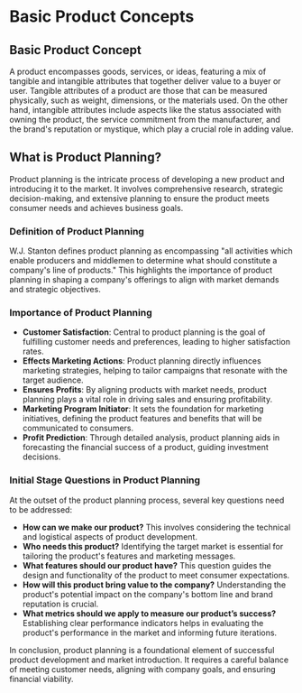 # Basic Product Concepts

## Basic Product Concept

A product encompasses goods, services, or ideas, featuring a mix of tangible and intangible attributes that together deliver value to a buyer or user. Tangible attributes of a product are those that can be measured physically, such as weight, dimensions, or the materials used. On the other hand, intangible attributes include aspects like the status associated with owning the product, the service commitment from the manufacturer, and the brand's reputation or mystique, which play a crucial role in adding value.

## What is Product Planning?

Product planning is the intricate process of developing a new product and introducing it to the market. It involves comprehensive research, strategic decision-making, and extensive planning to ensure the product meets consumer needs and achieves business goals.

### Definition of Product Planning

W.J. Stanton defines product planning as encompassing "all activities which enable producers and middlemen to determine what should constitute a company's line of products." This highlights the importance of product planning in shaping a company's offerings to align with market demands and strategic objectives.

### Importance of Product Planning

- **Customer Satisfaction**: Central to product planning is the goal of fulfilling customer needs and preferences, leading to higher satisfaction rates.
- **Effects Marketing Actions**: Product planning directly influences marketing strategies, helping to tailor campaigns that resonate with the target audience.
- **Ensures Profits**: By aligning products with market needs, product planning plays a vital role in driving sales and ensuring profitability.
- **Marketing Program Initiator**: It sets the foundation for marketing initiatives, defining the product features and benefits that will be communicated to consumers.
- **Profit Prediction**: Through detailed analysis, product planning aids in forecasting the financial success of a product, guiding investment decisions.

### Initial Stage Questions in Product Planning

At the outset of the product planning process, several key questions need to be addressed:

- **How can we make our product?** This involves considering the technical and logistical aspects of product development.
- **Who needs this product?** Identifying the target market is essential for tailoring the product's features and marketing messages.
- **What features should our product have?** This question guides the design and functionality of the product to meet consumer expectations.
- **How will this product bring value to the company?** Understanding the product's potential impact on the company's bottom line and brand reputation is crucial.
- **What metrics should we apply to measure our product’s success?** Establishing clear performance indicators helps in evaluating the product's performance in the market and informing future iterations.

In conclusion, product planning is a foundational element of successful product development and market introduction. It requires a careful balance of meeting customer needs, aligning with company goals, and ensuring financial viability.
